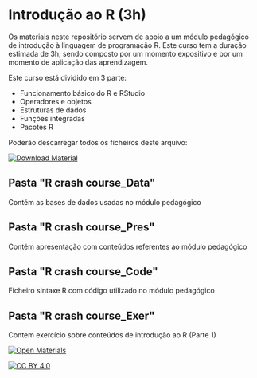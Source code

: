 # Introdução ao R (3h)

Os materiais neste repositório servem de apoio a um módulo pedagógico de introdução à linguagem de programação R. 
Este curso tem a duração estimada de 3h, sendo composto por um momento expositivo e por um momento de aplicação das aprendizagem.

Este curso está dividido em 3 parte:
-   Funcionamento básico do R e RStudio
-   Operadores e objetos
-   Estruturas de dados
-   Funções integradas
-   Pacotes R

Poderão descarregar todos os ficheiros deste arquivo:

[![Download Material](https://img.shields.io/badge/Download-Material-blue?style=for-the-badge&logo=github)](https://github.com/tiagodsferreira/R_crash_course/archive/refs/heads/main.zip)


## Pasta "R crash course_Data"
Contém as bases de dados usadas no módulo pedagógico

## Pasta "R crash course_Pres"
Contém apresentação com conteúdos referentes ao módulo pedagógico

## Pasta "R crash course_Code"
Ficheiro sintaxe R com código utilizado no módulo pedagógico

## Pasta "R crash course_Exer"
Contem exercício sobre conteúdos de introdução ao R (Parte 1)



[![Open Materials](https://img.shields.io/badge/Open-Materials-green?style=for-the-badge&logo=open-access)](https://github.com/tiagodsferreira/R_crash_course/)


[![CC BY 4.0](https://img.shields.io/badge/License-CC%20BY%204.0-blue?style=for-the-badge&logo=creativecommons)](https://creativecommons.org/licenses/by/4.0/)
